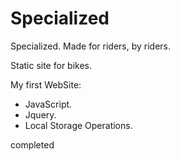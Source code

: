 # Specialized
Specialized. Made for riders, by riders.

Static site for bikes.

My first WebSite:
- JavaScript.
- Jquery.
- Local Storage Operations.

completed
